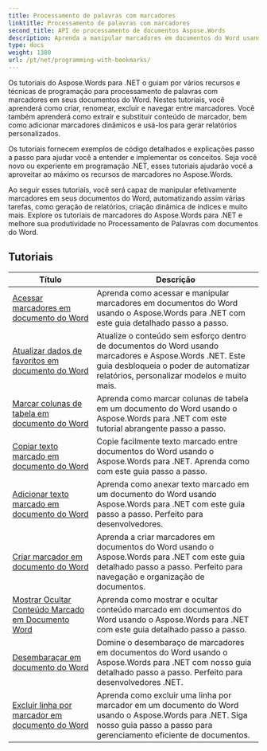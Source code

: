 ```yaml
---
title: Processamento de palavras com marcadores
linktitle: Processamento de palavras com marcadores
second_title: API de processamento de documentos Aspose.Words
description: Aprenda a manipular marcadores em documentos do Word usando o Aspose.Words para .NET. Os tutoriais o guiam pelas etapas para criar, acessar e editar marcadores em um documento do Word.
type: docs
weight: 1380
url: /pt/net/programming-with-bookmarks/
---
```


Os tutoriais do Aspose.Words para .NET o guiam por vários recursos e técnicas de programação para processamento de palavras com marcadores em seus documentos do Word. Nestes tutoriais, você aprenderá como criar, renomear, excluir e navegar entre marcadores. Você também aprenderá como extrair e substituir conteúdo de marcador, bem como adicionar marcadores dinâmicos e usá-los para gerar relatórios personalizados.

Os tutoriais fornecem exemplos de código detalhados e explicações passo a passo para ajudar você a entender e implementar os conceitos. Seja você novo ou experiente em programação .NET, esses tutoriais ajudarão você a aproveitar ao máximo os recursos de marcadores no Aspose.Words.

Ao seguir esses tutoriais, você será capaz de manipular efetivamente marcadores em seus documentos do Word, automatizando assim várias tarefas, como geração de relatórios, criação dinâmica de índices e muito mais. Explore os tutoriais de marcadores do Aspose.Words para .NET e melhore sua produtividade no Processamento de Palavras com documentos do Word.

 ## Tutoriais
| Título | Descrição |
| --- | --- |
| [Acessar marcadores em documento do Word](./access-bookmarks/) | Aprenda como acessar e manipular marcadores em documentos do Word usando o Aspose.Words para .NET com este guia detalhado passo a passo. |
| [Atualizar dados de favoritos em documento do Word](./update-bookmark-data/) | Atualize o conteúdo sem esforço dentro de documentos do Word usando marcadores e Aspose.Words .NET. Este guia desbloqueia o poder de automatizar relatórios, personalizar modelos e muito mais. |
| [Marcar colunas de tabela em documento do Word](./bookmark-table-columns/) | Aprenda como marcar colunas de tabela em um documento do Word usando o Aspose.Words para .NET com este tutorial abrangente passo a passo. |
| [Copiar texto marcado em documento do Word](./copy-bookmarked-text/) | Copie facilmente texto marcado entre documentos do Word usando o Aspose.Words para .NET. Aprenda como com este guia passo a passo. |
| [Adicionar texto marcado em documento do Word](./append-bookmarked-text/) | Aprenda como anexar texto marcado em um documento do Word usando Aspose.Words para .NET com este guia passo a passo. Perfeito para desenvolvedores. |
| [Criar marcador em documento do Word](./create-bookmark/) | Aprenda a criar marcadores em documentos do Word usando o Aspose.Words para .NET com este guia detalhado passo a passo. Perfeito para navegação e organização de documentos. |
| [Mostrar Ocultar Conteúdo Marcado em Documento Word](./show-hide-bookmarked-content/) | Aprenda como mostrar e ocultar conteúdo marcado em documentos do Word usando o Aspose.Words para .NET com este guia detalhado passo a passo. |
| [Desembaraçar em documento do Word](./untangle/) | Domine o desembaraço de marcadores em documentos do Word usando o Aspose.Words para .NET com nosso guia detalhado passo a passo. Perfeito para desenvolvedores .NET. |
| [Excluir linha por marcador em documento do Word](./delete-row-by-bookmark/) | Aprenda como excluir uma linha por marcador em um documento do Word usando o Aspose.Words para .NET. Siga nosso guia passo a passo para gerenciamento eficiente de documentos. |